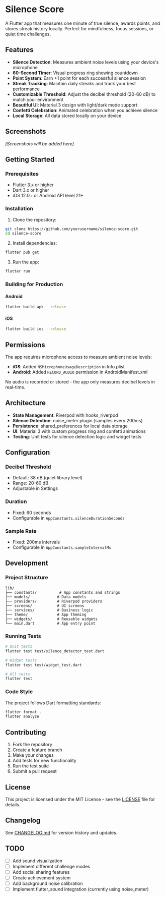 # Silence Score

A Flutter app that measures one minute of true silence, awards points, and stores streak history locally. Perfect for mindfulness, focus sessions, or quiet time challenges.

## Features

- **Silence Detection**: Measures ambient noise levels using your device's microphone
- **60-Second Timer**: Visual progress ring showing countdown
- **Point System**: Earn +1 point for each successful silence session
- **Streak Tracking**: Maintain daily streaks and track your best performance
- **Customizable Threshold**: Adjust the decibel threshold (20-60 dB) to match your environment
- **Beautiful UI**: Material 3 design with light/dark mode support
- **Confetti Celebration**: Animated celebration when you achieve silence
- **Local Storage**: All data stored locally on your device

## Screenshots

*[Screenshots will be added here]*

## Getting Started

### Prerequisites

- Flutter 3.x or higher
- Dart 3.x or higher
- iOS 12.0+ or Android API level 21+

### Installation

1. Clone the repository:
```bash
git clone https://github.com/yourusername/silence-score.git
cd silence-score
```

2. Install dependencies:
```bash
flutter pub get
```

3. Run the app:
```bash
flutter run
```

### Building for Production

#### Android
```bash
flutter build apk --release
```

#### iOS
```bash
flutter build ios --release
```

## Permissions

The app requires microphone access to measure ambient noise levels:

- **iOS**: Added `NSMicrophoneUsageDescription` in Info.plist
- **Android**: Added `RECORD_AUDIO` permission in AndroidManifest.xml

No audio is recorded or stored - the app only measures decibel levels in real-time.

## Architecture

- **State Management**: Riverpod with hooks_riverpod
- **Silence Detection**: noise_meter plugin (samples every 200ms)
- **Persistence**: shared_preferences for local data storage
- **UI**: Material 3 with custom progress ring and confetti animations
- **Testing**: Unit tests for silence detection logic and widget tests

## Configuration

### Decibel Threshold
- Default: 38 dB (quiet library level)
- Range: 20-60 dB
- Adjustable in Settings

### Duration
- Fixed: 60 seconds
- Configurable in `AppConstants.silenceDurationSeconds`

### Sample Rate
- Fixed: 200ms intervals
- Configurable in `AppConstants.sampleIntervalMs`

## Development

### Project Structure
```
lib/
├── constants/          # App constants and strings
├── models/            # Data models
├── providers/         # Riverpod providers
├── screens/           # UI screens
├── services/          # Business logic
├── theme/             # App theming
├── widgets/           # Reusable widgets
└── main.dart          # App entry point
```

### Running Tests
```bash
# Unit tests
flutter test test/silence_detector_test.dart

# Widget tests
flutter test test/widget_test.dart

# All tests
flutter test
```

### Code Style
The project follows Dart formatting standards:
```bash
flutter format .
flutter analyze
```

## Contributing

1. Fork the repository
2. Create a feature branch
3. Make your changes
4. Add tests for new functionality
5. Run the test suite
6. Submit a pull request

## License

This project is licensed under the MIT License - see the [LICENSE](LICENSE) file for details.

## Changelog

See [CHANGELOG.md](CHANGELOG.md) for version history and updates.

## TODO

- [ ] Add sound visualization
- [ ] Implement different challenge modes
- [ ] Add social sharing features
- [ ] Create achievement system
- [ ] Add background noise calibration
- [ ] Implement flutter_sound integration (currently using noise_meter) 